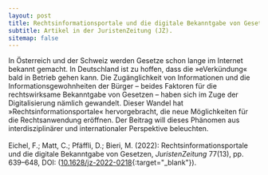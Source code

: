 ```yaml
---
layout: post
title: Rechtsinformationsportale und die digitale Bekanntgabe von Gesetzen
subtitle: Artikel in der JuristenZeitung (JZ).
sitemap: false
---
```


In Österreich und der Schweiz werden Gesetze schon lange im Internet bekannt gemacht. In Deutschland ist zu hoffen, dass die »eVerkündung« bald in Betrieb gehen kann. Die Zugänglichkeit von Informationen und die Informationsgewohnheiten der Bürger – beides Faktoren für die rechtswirksame Bekanntgabe von Gesetzen – haben sich im Zuge der Digitalisierung nämlich gewandelt. Dieser Wandel hat »Rechtsinformationsportale« hervorgebracht, die neue Möglichkeiten für die Rechtsanwendung eröffnen. Der Beitrag will dieses Phänomen aus interdisziplinärer und internationaler Perspektive beleuchten.
<br><br>
Eichel, F.; Matt, C.; Pfäffli, D.; Bieri, M. (2022): Rechtsinformationsportale und die digitale Bekanntgabe von Gesetzen, <em>JuristenZeitung</em> 77(13), pp. 639–648, DOI: ([10.1628/jz-2022-0218<i class="bi-box-arrow-up-right link-icon"></i>](https://www.mohrsiebeck.com/artikel/rechtsinformationsportale-und-die-digitale-bekanntgabe-von-gesetzen-101628jz-2022-0218?no_cache=1){:target="_blank"}).